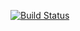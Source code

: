 [![Build Status](https://app.travis-ci.com/V203/registation-plates-webapp.svg?branch=main)](https://app.travis-ci.com/V203/registation-plates-webapp)
